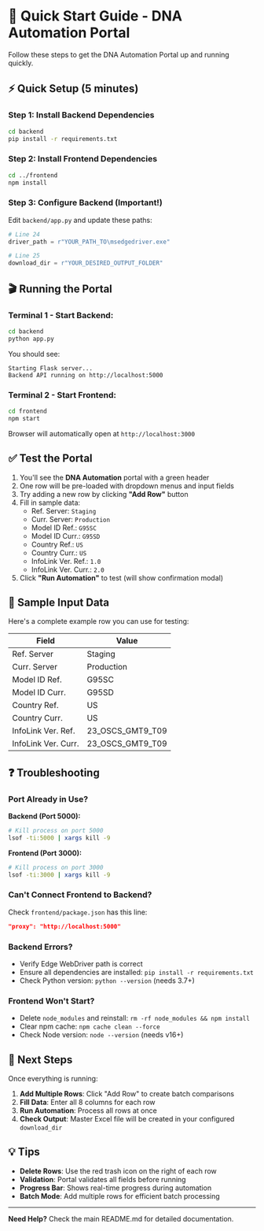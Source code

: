 # 🚀 Quick Start Guide - DNA Automation Portal

Follow these steps to get the DNA Automation Portal up and running quickly.

## ⚡ Quick Setup (5 minutes)

### Step 1: Install Backend Dependencies

```bash
cd backend
pip install -r requirements.txt
```

### Step 2: Install Frontend Dependencies

```bash
cd ../frontend
npm install
```

### Step 3: Configure Backend (Important!)

Edit `backend/app.py` and update these paths:

```python
# Line 24
driver_path = r"YOUR_PATH_TO\msedgedriver.exe"

# Line 25
download_dir = r"YOUR_DESIRED_OUTPUT_FOLDER"
```

## 🎬 Running the Portal

### Terminal 1 - Start Backend:

```bash
cd backend
python app.py
```

You should see:
```
Starting Flask server...
Backend API running on http://localhost:5000
```

### Terminal 2 - Start Frontend:

```bash
cd frontend
npm start
```

Browser will automatically open at `http://localhost:3000`

## ✅ Test the Portal

1. You'll see the **DNA Automation** portal with a green header
2. One row will be pre-loaded with dropdown menus and input fields
3. Try adding a new row by clicking **"Add Row"** button
4. Fill in sample data:
   - Ref. Server: `Staging`
   - Curr. Server: `Production`
   - Model ID Ref.: `G95SC`
   - Model ID Curr.: `G95SD`
   - Country Ref.: `US`
   - Country Curr.: `US`
   - InfoLink Ver. Ref.: `1.0`
   - InfoLink Ver. Curr.: `2.0`
5. Click **"Run Automation"** to test (will show confirmation modal)

## 📝 Sample Input Data

Here's a complete example row you can use for testing:

| Field | Value |
|-------|-------|
| Ref. Server | Staging |
| Curr. Server | Production |
| Model ID Ref. | G95SC |
| Model ID Curr. | G95SD |
| Country Ref. | US |
| Country Curr. | US |
| InfoLink Ver. Ref. | 23_OSCS_GMT9_T09 |
| InfoLink Ver. Curr. | 23_OSCS_GMT9_T09 |

## ❓ Troubleshooting

### Port Already in Use?

**Backend (Port 5000):**
```bash
# Kill process on port 5000
lsof -ti:5000 | xargs kill -9
```

**Frontend (Port 3000):**
```bash
# Kill process on port 3000
lsof -ti:3000 | xargs kill -9
```

### Can't Connect Frontend to Backend?

Check `frontend/package.json` has this line:
```json
"proxy": "http://localhost:5000"
```

### Backend Errors?

- Verify Edge WebDriver path is correct
- Ensure all dependencies are installed: `pip install -r requirements.txt`
- Check Python version: `python --version` (needs 3.7+)

### Frontend Won't Start?

- Delete `node_modules` and reinstall: `rm -rf node_modules && npm install`
- Clear npm cache: `npm cache clean --force`
- Check Node version: `node --version` (needs v16+)

## 🎯 Next Steps

Once everything is running:

1. **Add Multiple Rows**: Click "Add Row" to create batch comparisons
2. **Fill Data**: Enter all 8 columns for each row
3. **Run Automation**: Process all rows at once
4. **Check Output**: Master Excel file will be created in your configured `download_dir`

## 💡 Tips

- **Delete Rows**: Use the red trash icon on the right of each row
- **Validation**: Portal validates all fields before running
- **Progress Bar**: Shows real-time progress during automation
- **Batch Mode**: Add multiple rows for efficient batch processing

---

**Need Help?** Check the main README.md for detailed documentation.
